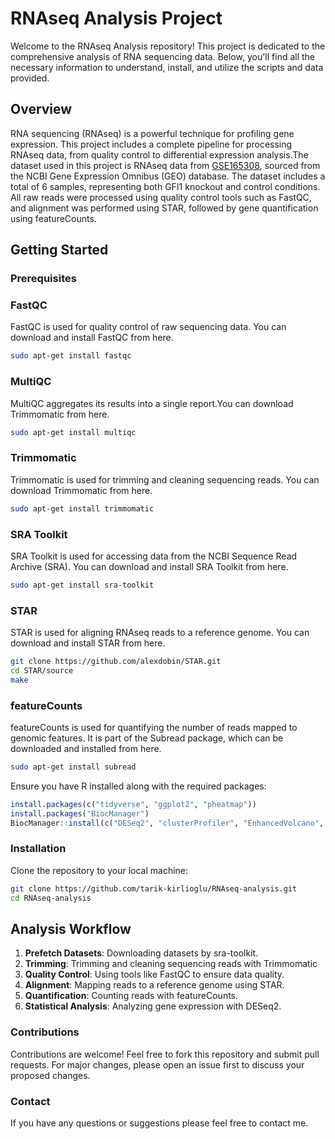
# RNAseq Analysis Project

Welcome to the RNAseq Analysis repository! This project is dedicated to the comprehensive analysis of RNA sequencing data. Below, you'll find all the necessary information to understand, install, and utilize the scripts and data provided.

## Overview
RNA sequencing (RNAseq) is a powerful technique for profiling gene expression. This project includes a complete pipeline for processing RNAseq data, from quality control to differential expression analysis.The dataset used in this project is RNAseq data from [GSE165308](https://www.ncbi.nlm.nih.gov/geo/query/acc.cgi?acc=GSE165308), sourced from the NCBI Gene Expression Omnibus (GEO) database. The dataset includes a total of 6 samples, representing both GFI1 knockout and control conditions. All raw reads were processed using quality control tools such as FastQC, and alignment was performed using STAR, followed by gene quantification using featureCounts.

## Getting Started
### Prerequisites
### FastQC
FastQC is used for quality control of raw sequencing data. You can download and install FastQC from here.

```bash
sudo apt-get install fastqc
```
### MultiQC
MultiQC aggregates its results into a single report.You can download Trimmomatic from here.
```bash
sudo apt-get install multiqc
```
### Trimmomatic
Trimmomatic is used for trimming and cleaning sequencing reads. You can download Trimmomatic from here.
```bash
sudo apt-get install trimmomatic
```
### SRA Toolkit
SRA Toolkit is used for accessing data from the NCBI Sequence Read Archive (SRA). You can download and install SRA Toolkit from here.

```bash
sudo apt-get install sra-toolkit
```
### STAR
STAR is used for aligning RNAseq reads to a reference genome. You can download and install STAR from here.

```bash
git clone https://github.com/alexdobin/STAR.git
cd STAR/source
make
```
### featureCounts
featureCounts is used for quantifying the number of reads mapped to genomic features. It is part of the Subread package, which can be downloaded and installed from here.
```bash
sudo apt-get install subread
```
Ensure you have R installed along with the required packages:
```R
install.packages(c("tidyverse", "ggplot2", "pheatmap"))
install.packages("BiocManager")
BiocManager::install(c("DESeq2", "clusterProfiler", "EnhancedVolcano", "org.Hs.eg.db"))
```
### Installation
Clone the repository to your local machine:
```bash
git clone https://github.com/tarik-kirlioglu/RNAseq-analysis.git
cd RNAseq-analysis
```
## Analysis Workflow
1. **Prefetch Datasets**: Downloading datasets by sra-toolkit.
2. **Trimming**: Trimming and cleaning sequencing reads with Trimmomatic
3. **Quality Control**: Using tools like FastQC to ensure data quality.
4. **Alignment**: Mapping reads to a reference genome using STAR.
5. **Quantification**: Counting reads with featureCounts.
6. **Statistical Analysis**: Analyzing gene expression with DESeq2.

### Contributions
Contributions are welcome! Feel free to fork this repository and submit pull requests. For major changes, please open an issue first to discuss your proposed changes.

### Contact
If you have any questions or suggestions please feel free to contact me.
